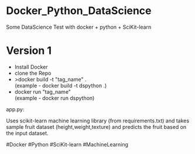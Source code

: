 # Docker_Python_DataScience
Some DataScience Test with docker + python + SciKit-learn

<h1>Version 1</h1>
<ul>
  <li>Install Docker</li>
  <li>clone the Repo</li>
  <li>>docker build -t "tag_name" .</li>(example - docker build -t dspython .) 
  <li> docker run "tag_name"</li>(example - docker run dspython)
</ul>

app.py:
     
Uses scikit-learn machine learning library (from requirements.txt) and takes sample fruit dataset (height,weight,texture) and predicts the fruit based on the input dataset. 

#Docker
#Python
#SciKit-learn
#MachineLearning
